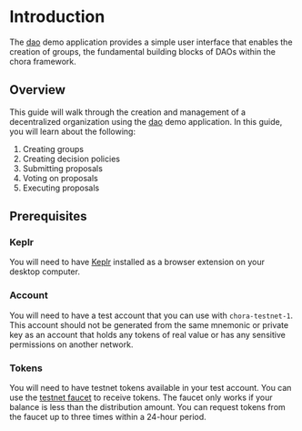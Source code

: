 # Introduction

The [dao](https://chora.io/dao) demo application provides a simple user interface that enables the creation of groups, the fundamental building blocks of DAOs within the chora framework.

## Overview

This guide will walk through the creation and management of a decentralized organization using the [dao](https://chora.io/dao) demo application. In this guide, you will learn about the following:

1. Creating groups
2. Creating decision policies
3. Submitting proposals
4. Voting on proposals
5. Executing proposals

## Prerequisites

### Keplr

You will need to have [Keplr](https://www.keplr.app/download) installed as a browser extension on your desktop computer.

### Account

You will need to have a test account that you can use with `chora-testnet-1`. This account should not be generated from the same mnemonic or private key as an account that holds any tokens of real value or has any sensitive permissions on another network.

### Tokens

You will need to have testnet tokens available in your test account. You can use the [testnet faucet](https://testnet.chora.io/faucet) to receive tokens. The faucet only works if your balance is less than the distribution amount. You can request tokens from the faucet up to three times within a 24-hour period.
